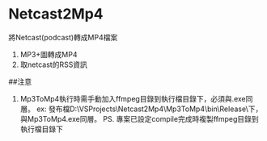 # Netcast2Mp4

將Netcast(podcast)轉成MP4檔案
1. MP3+圖轉成MP4
2. 取netcast的RSS資訊

##注意
1. Mp3ToMp4執行時需手動加入ffmpeg目錄到執行檔目錄下，必須與.exe同層。
    ex: 發布檔D:\VSProjects\Netcast2Mp4\Mp3ToMp4\bin\Release\下，與Mp3ToMp4.exe同層。
PS. 專案已設定compile完成時複製ffmpeg目錄到執行檔目錄下